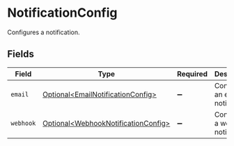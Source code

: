 # NotificationConfig

Configures a notification.


## Fields

| Field                                                                                    | Type                                                                                     | Required                                                                                 | Description                                                                              |
| ---------------------------------------------------------------------------------------- | ---------------------------------------------------------------------------------------- | ---------------------------------------------------------------------------------------- | ---------------------------------------------------------------------------------------- |
| `email`                                                                                  | [Optional\<EmailNotificationConfig>](../../models/shared/EmailNotificationConfig.md)     | :heavy_minus_sign:                                                                       | Configures an email notification.                                                        |
| `webhook`                                                                                | [Optional\<WebhookNotificationConfig>](../../models/shared/WebhookNotificationConfig.md) | :heavy_minus_sign:                                                                       | Configures a webhook notification.                                                       |